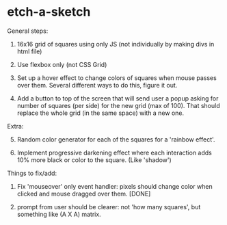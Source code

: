 # etch-a-sketch

General steps:
1. 16x16 grid of squares using only JS (not individually by making divs in html file)

2. Use flexbox only (not CSS Grid)

3. Set up a hover effect to change colors of squares when mouse passes over them. Several different ways to do this, figure it out.

4. Add a button to top of the screen that will send user a popup asking for number of squares (per side) for the new grid (max of 100). That should replace the whole grid (in the same space) with a new one.

Extra:

5. Random color generator for each of the squares for a 'rainbow effect'.

6. Implement progressive darkening effect where each interaction adds 10% more black or color to the square. (Like 'shadow')




Things to fix/add:
1. Fix 'mouseover' only event handler: pixels should change color when clicked and mouse
dragged over them. [DONE]

2. prompt from user should be clearer: not 'how many squares', but something like (A X A) matrix. 